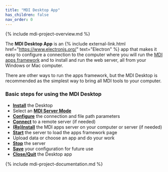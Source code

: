 ```yaml
---
title: "MDI Desktop App"
has_children: false
nav_order: 0
---
```


{% include mdi-project-overview.md %} 

The **MDI Desktop App** is an 
{% include external-link.html href="https://www.electronjs.org/" text="Electron" %}
app that makes it easy to configure a connection to the computer
where you will run the [MDI apps framework](/mdi-apps-framework)
and to install and run the web server, all from your Windows or Mac computer.

There are other ways to run the apps framework, but the MDI Desktop
is recommended as the simplest way to bring all MDI tools to your computer.

### Basic steps for using the MDI Desktop

- **[Install](installation)** the Desktop
- Select an **[MDI Server Mode](server-modes)**
- **[Configure](options/00_index)** the connection and file path parameters
- **[Connect](usage#connect-to-a-server-remote-node-modes)** to a remote server (if needed)
- **[(Re)Install](usage#reinstall-the-mdi)** the MDI apps server on your computer or server (if needed)
- **[Start](usage#start-and-use-the-server)** the server to load the apps framework page
- Upload data or choose an app and do your work
- **[Stop](usage#stop-the-server-and-disconnect)** the server
- **[Save](presets)** your configuration for future use
- **[Close/Quit](usage#quit-the-desktop)** the Desktop app

{% include mdi-project-documentation.md %}
